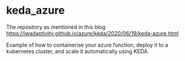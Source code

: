 # keda_azure
The repository as mentioned in this blog https://jwadaptivity.github.io/azure/keda/2020/06/19/keda-azure.html

Example of how to containerise your azure function, deploy it to a kubernetes cluster, and scale it automatically using KEDA.
